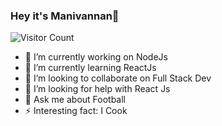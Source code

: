 ### Hey it's Manivannan👋
![Visitor Count](https://profile-counter.glitch.me/{manivannan-sudha}/count.svg)

- 🔭 I’m currently working on NodeJs
- 🌱 I’m currently learning ReactJs
- 👯 I’m looking to collaborate on Full Stack Dev
- 🤔 I’m looking for help with React Js
- 💬 Ask me about Football
- ⚡ Interesting fact: I Cook
<!--
**manivannan-sudha/manivannan-sudha** is a ✨ _special_ ✨ repository because its `README.md` (this file) appears on your GitHub profile.

Here are some ideas to get you started:
-->

